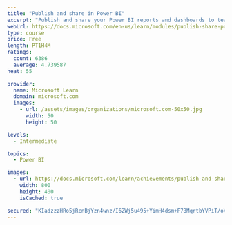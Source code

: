 ```yaml
---
title: "Publish and share in Power BI"
excerpt: "Publish and share your Power BI reports and dashboards to teammates in your organization or to everyone on the web."
webUrl: https://docs.microsoft.com/en-us/learn/modules/publish-share-power-bi/
type: course
price: Free
length: PT1H4M
ratings:
  count: 6386
  average: 4.739587
heat: 55

provider:
  name: Microsoft Learn
  domain: microsoft.com
  images:
    - url: /assets/images/organizations/microsoft.com-50x50.jpg
      width: 50
      height: 50

levels:
  - Intermediate

topics:
  - Power BI

images:
  - url: https://docs.microsoft.com/learn/achievements/publish-and-share-with-power-bi-desktop-social.png
    width: 800
    height: 400
    isCached: true

secured: "KIadzzzHRo5jRcnBjYzn4wnz/I6ZWj5u495+YimH4dsm+F7BMqrtbYVPiT/oVNf9bTg5XfuQ0BwfnGeuLAYUuVnEc8t0o5cPrVWbGCEwvKTuQpUu0hK03/ZstVEsdIl5QrhS/BXjSWUzeqweTyiSt4Ng3rb5R7f5JXD5P+0zDRM1+TrmYHDHcPX/ER+LsTiPybYeeWJ6ZX69PsnucdQ0LZSxd6+GKFGl9b9ymKTDl9bTLddcXzMJG4O2eYcasmY0Fz3h7THqB86NYQeZeX2yQ3TLv+OB7//KNpJWcFVrtx/3Uz9/KCjk+5gr4+JQ/ijcRn20nWliI3KtSmkqQGtfnZYU5tL79TXM/q+YUVZO9LMKgvHJ1dshjEYY4aRUGIJCpU8aY3csrgLwEwa7W6j39xqPNqdCtV49s3e3v5ojtOc=;x3eLN9oYA+dtd8Tm2/Si6A=="
---
```


